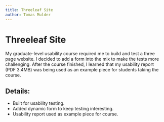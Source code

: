 ```yaml
---
title: Threeleaf Site
author: Tomas Mulder
---
```


# Threeleaf Site

My graduate-level usability course required me to build and test a three page website. I decided to add a form into the mix to make the tests more challenging. After the course finished, I learned that my usability report (PDF 3.4MB) was being used as an example piece for students taking the course.

## Details:

- Built for usability testing.
- Added dynamic form to keep testing interesting.
- Usability report used as example piece for course.